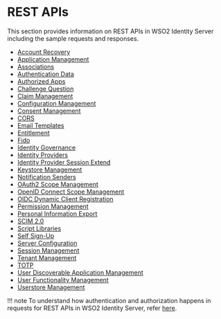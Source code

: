 # REST APIs

This section provides information on REST APIs in WSO2 Identity Server
including the sample requests and responses. 

- [Account Recovery](../../apis/use-the-account-recovery-rest-apis)
- [Application Management](../../apis/application-rest-api)
    <!-- - [Approvals](../../apis/approvals-rest-api) -->
- [Associations](../../apis/association-rest-api)
- [Authentication Data](../../apis/authentication-data-api)
- [Authorized Apps](../../apis/authorized-apps-v2-rest-api)
- [Challenge Question](../../apis/challenge-rest-api)
- [Claim Management](../../apis/claim-management-rest-api)
- [Configuration Management](../../apis/use-the-configuration-management-rest-apis)
- [Consent Management](../../apis/use-the-consent-management-rest-apis)
- [CORS](../../apis/cors-rest-api)
- [Email Templates](../../apis/email-templates-rest-api)
- [Entitlement](../../apis/entitlement-with-rest-apis)
- [Fido](../../apis/fido-rest-api)
- [Identity Governance](../../apis/identity-governance-rest-api)
- [Identity Providers](../../apis/idp-rest-api)
- [Identity Provider Session Extend](../../apis/idp-session-extender-endpoint)
- [Keystore Management](../../apis/keystore-rest-api)
- [Notification Senders](../../apis/notification-sender-rest-api)
- [OAuth2 Scope Management](../../apis/oauth2-scope-management-rest-apis)
- [OpenID Connect Scope Management](../../apis/oidc-scope-management-rest-apis)
- [OIDC Dynamic Client Registration](../../apis/use-the-openid-connect-dynamic-client-registration-rest-apis)
- [Permission Management](../../apis/permission-management-rest-api)
- [Personal Information Export](../../apis/use-the-personal-information-export-rest-apis)
- [SCIM 2.0](../../apis/scim2-rest-apis)
- [Script Libraries](../../apis/script-library-rest-api)
- [Self Sign-Up](../../apis/use-the-self-sign-up-rest-apis)
- [Server Configuration](../../apis/configs-rest-api)
- [Session Management](../../apis/session-mgt-rest-api)
- [Tenant Management](../../apis/tenant-management-rest-api)
- [TOTP](../../apis/totp-rest-api)
- [User Discoverable Application Management](../../apis/user-discoverable-applications)
- [User Functionality Management](../../apis/user-functionality-mgt-rest-api)
- [Userstore Management](../../apis/userstore-rest-api)

!!! note
    To understand how authentication and authorization happens in requests for REST APIs in WSO2 Identity Server, refer 
    [here](../../apis/authenticate-and-authorize-rest-apis).
       
